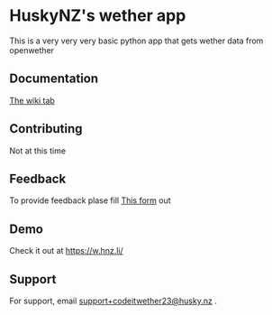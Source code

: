 
# HuskyNZ's wether app

This is a very very very basic python app that gets wether data from openwether




## Documentation

[The wiki tab](https://github.com/1codeit/wether/wiki)



## Contributing

Not at this time



## Feedback
To provide feedback plase fill [This form](https://forms.husky.nz/t/qaRREBpd7xus?sentfrom=1codeitwetherrepo&internal=false&sentto=repo&endbuttonurl=https://w.hnz.li&endbuttonurltxt=HuskyNZ-Wether) out

## Demo

Check it out at https://w.hnz.li/


## Support

For support, email support+codeitwether23@husky.nz .


